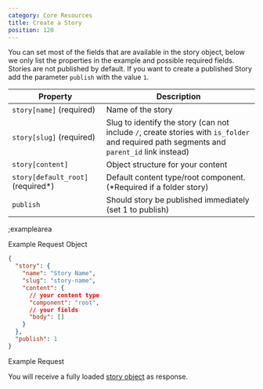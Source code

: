 ```yaml
---
category: Core Resources
title: Create a Story
position: 120
---
```


You can set most of the fields that are available in the story object, below we only list the properties in the example and possible required fields. Stories are not published by default. If you want to create a published Story add the parameter `publish` with the value `1`. 

| Property | Description |
|---|---|
| `story[name]` (required) | Name of the story |
| `story[slug]` (required) | Slug to identify the story (can not include `/`, create stories with `is_folder` and required path segments and `parent_id` link instead) |
| `story[content]` | Object structure for your content |
| `story[default_root]` (required*) | Default content type/root component. (*Required if a folder story) |
| `publish` | Should story be published immediately (set 1 to publish) |

;examplearea

Example Request Object

```json
{
  "story": {
    "name": "Story Name",
    "slug": "story-name",
    "content": {
      // your content type
      "component": "root",
      // your fields
      "body": []
    }
  },
  "publish": 1
}
```

Example Request

<RequestExample url="https://mapi.storyblok.com/v1/spaces/606/stories/" httpMethod="POST" :requestObject='{"story":{"name":"Story Name","slug":"story-name","content":{"component":"page","body":[]}},"publish":1}'></RequestExample>

You will receive a fully loaded [story object](#core-resources/stories/the-story-object) as response.